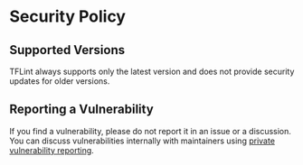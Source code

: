 # Security Policy

## Supported Versions

TFLint always supports only the latest version and does not provide security updates for older versions.

## Reporting a Vulnerability

If you find a vulnerability, please do not report it in an issue or a discussion. You can discuss vulnerabilities internally with maintainers using [private vulnerability reporting](https://docs.github.com/en/code-security/security-advisories/guidance-on-reporting-and-writing/privately-reporting-a-security-vulnerability).
